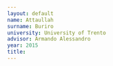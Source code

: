 ```yaml
---
layout: default 
name: Attaullah
surname: Buriro
university: University of Trento
advisor: Armando Alessandro
year: 2015
title: 
---
```

